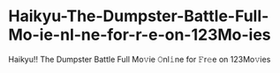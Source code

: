 # Haikyu-The-Dumpster-Battle-Full-Mo-ie-nl-ne-for-r-e-on-123Mo-ies
Haikyu!! The Dumpster Battle Full Mo𝚟ie 𝙾nl𝚒ne for 𝙵r𝚎e on 123Mo𝚟ies
